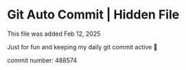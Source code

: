 # Git Auto Commit | Hidden File

This file was added Feb 12, 2025

Just for fun and keeping my daily git commit active 🤪

commit number: 488574
